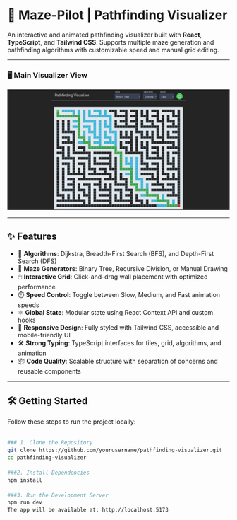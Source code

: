 # 🧭 Maze-Pilot | Pathfinding Visualizer

An interactive and animated pathfinding visualizer built with **React**, **TypeScript**, and **Tailwind CSS**. Supports multiple maze generation and pathfinding algorithms with customizable speed and manual grid editing.

---

### 🖥️ Main Visualizer View
![Pathfinding Visualizer Screenshot](./src/assets/screenshot.png)

---

## ✨ Features

- 🎯 **Algorithms**: Dijkstra, Breadth-First Search (BFS), and Depth-First Search (DFS)
- 🧱 **Maze Generators**: Binary Tree, Recursive Division, or Manual Drawing
- 🖱️ **Interactive Grid**: Click-and-drag wall placement with optimized performance
- ⏱️ **Speed Control**: Toggle between Slow, Medium, and Fast animation speeds
- ⚛️ **Global State**: Modular state using React Context API and custom hooks
- 🎨 **Responsive Design**: Fully styled with Tailwind CSS, accessible and mobile-friendly UI
- 🛠️ **Strong Typing**: TypeScript interfaces for tiles, grid, algorithms, and animation
- 📦 **Code Quality**: Scalable structure with separation of concerns and reusable components

---

## 🛠️ Getting Started

Follow these steps to run the project locally:


```bash

### 1. Clone the Repository
git clone https://github.com/yourusername/pathfinding-visualizer.git
cd pathfinding-visualizer

###2. Install Dependencies
npm install

###3. Run the Development Server
npm run dev
The app will be available at: http://localhost:5173
```

